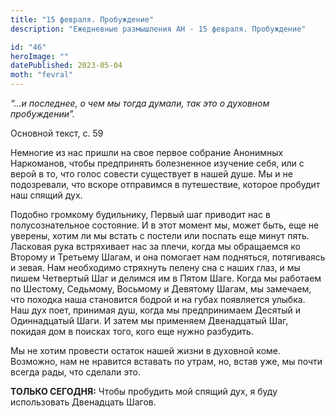 ```yaml
---
title: "15 февраля. Пробуждение"
description: "Ежедневные размышления АН - 15 февраля. Пробуждение"

id: "46"
heroImage: ""
datePublished: 2023-05-04
moth: "fevral"
---
```


_“…и последнее, о чем мы тогда думали, так это о духовном пробуждении”._

Основной текст, с. 59

Немногие из нас пришли на свое первое собрание Анонимных Наркоманов, чтобы
предпринять болезненное изучение себя, или с верой в то, что голос совести
существует в нашей душе. Мы и не подозревали, что вскоре отправимся в
путешествие, которое пробудит наш спящий дух.

Подобно громкому будильнику, Первый шаг приводит нас в полусознательное
состояние. И в этот момент мы, может быть, еще не уверены, хотим ли мы встать
с постели или поспать еще минут пять. Ласковая рука встряхивает нас за плечи,
когда мы обращаемся ко Второму и Третьему Шагам, и она помогает нам подняться,
потягиваясь и зевая. Нам необходимо стряхнуть пелену сна с наших глаз, и мы
пишем Четвертый Шаг и делимся им в Пятом Шаге. Когда мы работаем по Шестому,
Седьмому, Восьмому и Девятому Шагам, мы замечаем, что походка наша становится
бодрой и на губах появляется улыбка. Наш дух поет, принимая душ, когда мы
предпринимаем Десятый и Одиннадцатый Шаги. И затем мы применяем Двенадцатый
Шаг, покидая дом в поисках того, кого еще нужно разбудить.

Мы не хотим провести остаток нашей жизни в духовной коме. Возможно, нам не
нравится вставать по утрам, но, встав уже, мы почти всегда рады, что сделали
это.

**ТОЛЬКО СЕГОДНЯ:** Чтобы пробудить мой спящий дух, я буду использовать
Двенадцать Шагов.
